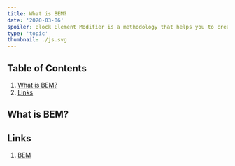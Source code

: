 ```yaml
---
title: What is BEM?
date: '2020-03-06'
spoiler: Block Element Modifier is a methodology that helps you to create reusable components and code sharing in front-end development.
type: 'topic'
thumbnail: ./js.svg
---
```

<!-- omit in toc -->
## Table of Contents

1. [What is BEM?](#what-is-bem)
2. [Links](#links)

## What is BEM?




## Links

1. [BEM](http://getbem.com/)